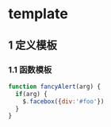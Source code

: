 template
==
## 1 定义模板
### 1.1 函数模板
```javascript
function fancyAlert(arg) {
  if(arg) {
    $.facebox({div:'#foo'})
  }
}
```
